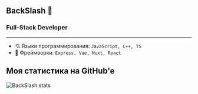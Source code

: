 ## BackSlash 🥰
### Full-Stack Developer

---

- 💘 Языки программирования: `JavaScript, C++, TS`
- 🚀 Фреймворки: `Express, Vue, Nuxt, React`

## Моя статистика на GitHub'e
![BackSlash stats](https://github-readme-stats.vercel.app/api?username=backslash-sys&show_icons=true&theme=tokyonight)

